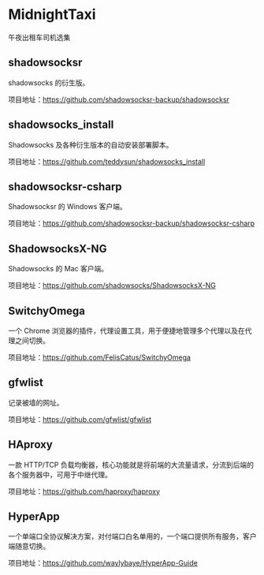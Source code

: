 # MidnightTaxi
午夜出租车司机选集

## shadowsocksr

shadowsocks 的衍生版。

项目地址：<https://github.com/shadowsocksr-backup/shadowsocksr>

## shadowsocks_install

Shadowsocks 及各种衍生版本的自动安装部署脚本。

项目地址：<https://github.com/teddysun/shadowsocks_install>

## shadowsocksr-csharp

Shadowsocksr 的 Windows 客户端。

项目地址：<https://github.com/shadowsocksr-backup/shadowsocksr-csharp>

## ShadowsocksX-NG 

Shadowsocks 的 Mac 客户端。

项目地址：<https://github.com/shadowsocks/ShadowsocksX-NG>

## SwitchyOmega

一个 Chrome 浏览器的插件，代理设置工具，用于便捷地管理多个代理以及在代理之间切换。

项目地址：<https://github.com/FelisCatus/SwitchyOmega>

## gfwlist

记录被墙的网址。

项目地址：<https://github.com/gfwlist/gfwlist>

## HAproxy

一款 HTTP/TCP 负载均衡器，核心功能就是将前端的大流量请求，分流到后端的各个服务器中，可用于中继代理。

项目地址：<https://github.com/haproxy/haproxy>

## HyperApp 

一个单端口全协议解决方案，对付端口白名单用的，一个端口提供所有服务，客户端随意切换。

项目地址：<https://github.com/waylybaye/HyperApp-Guide>
